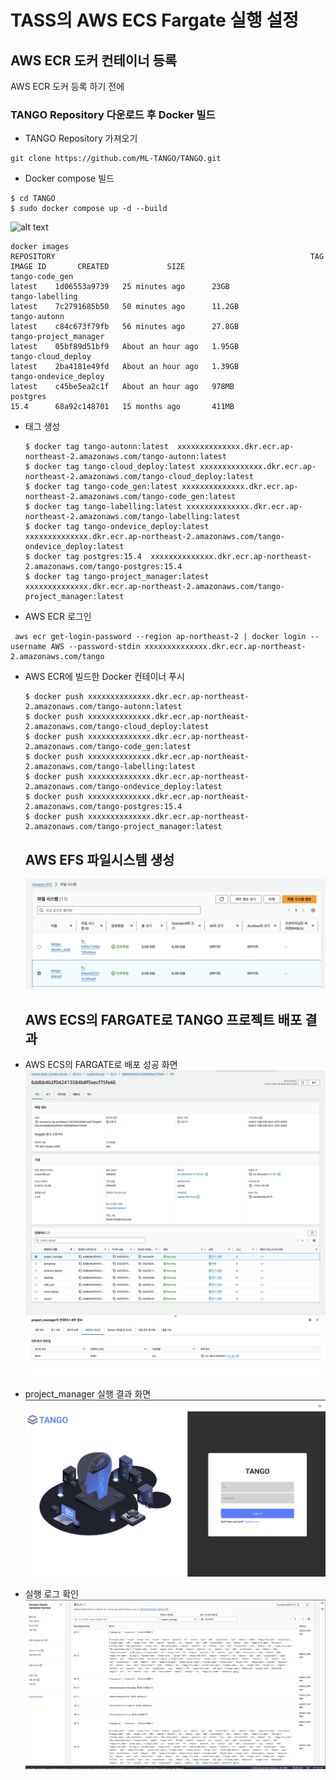 # TASS의 AWS ECS Fargate 실행 설정


## AWS ECR 도커 컨테이너 등록 

AWS ECR 도커 등록 하기 전에 

### TANGO Repository 다운로드 후 Docker 빌드

* TANGO Repository 가져오기
```shell
git clone https://github.com/ML-TANGO/TANGO.git
```

* Docker compose 빌드
```shell
$ cd TANGO
$ sudo docker compose up -d --build
```
![alt text](image.png)



```shell
docker images
REPOSITORY                                                         TAG       IMAGE ID       CREATED             SIZE
tango-code_gen                                                     latest    1d06553a9739   25 minutes ago      23GB
tango-labelling                                                    latest    7c2791685b50   50 minutes ago      11.2GB
tango-autonn                                                       latest    c84c673f79fb   56 minutes ago      27.8GB
tango-project_manager                                              latest    05bf89d51bf9   About an hour ago   1.95GB
tango-cloud_deploy                                                 latest    2ba4181e49fd   About an hour ago   1.39GB
tango-ondevice_deploy                                              latest    c45be5ea2c1f   About an hour ago   978MB
postgres                                                           15.4      68a92c148701   15 months ago       411MB
```


* 태그 생성
  ```shell
  $ docker tag tango-autonn:latest  xxxxxxxxxxxxxx.dkr.ecr.ap-northeast-2.amazonaws.com/tango-autonn:latest
  $ docker tag tango-cloud_deploy:latest xxxxxxxxxxxxxx.dkr.ecr.ap-northeast-2.amazonaws.com/tango-cloud_deploy:latest
  $ docker tag tango-code_gen:latest xxxxxxxxxxxxxx.dkr.ecr.ap-northeast-2.amazonaws.com/tango-code_gen:latest
  $ docker tag tango-labelling:latest xxxxxxxxxxxxxx.dkr.ecr.ap-northeast-2.amazonaws.com/tango-labelling:latest
  $ docker tag tango-ondevice_deploy:latest  xxxxxxxxxxxxxx.dkr.ecr.ap-northeast-2.amazonaws.com/tango-ondevice_deploy:latest
  $ docker tag postgres:15.4  xxxxxxxxxxxxxx.dkr.ecr.ap-northeast-2.amazonaws.com/tango-postgres:15.4
  $ docker tag tango-project_manager:latest  xxxxxxxxxxxxxx.dkr.ecr.ap-northeast-2.amazonaws.com/tango-project_manager:latest
  ```

* AWS ECR 로그인
```shell
 aws ecr get-login-password --region ap-northeast-2 | docker login --username AWS --password-stdin xxxxxxxxxxxxxx.dkr.ecr.ap-northeast-2.amazonaws.com/tango
```
  

* AWS ECR에 빌드한 Docker 컨테이너 푸시
  ```shell
  $ docker push xxxxxxxxxxxxxx.dkr.ecr.ap-northeast-2.amazonaws.com/tango-autonn:latest
  $ docker push xxxxxxxxxxxxxx.dkr.ecr.ap-northeast-2.amazonaws.com/tango-cloud_deploy:latest
  $ docker push xxxxxxxxxxxxxx.dkr.ecr.ap-northeast-2.amazonaws.com/tango-code_gen:latest
  $ docker push xxxxxxxxxxxxxx.dkr.ecr.ap-northeast-2.amazonaws.com/tango-labelling:latest 
  $ docker push xxxxxxxxxxxxxx.dkr.ecr.ap-northeast-2.amazonaws.com/tango-ondevice_deploy:latest
  $ docker push xxxxxxxxxxxxxx.dkr.ecr.ap-northeast-2.amazonaws.com/tango-postgres:15.4
  $ docker push xxxxxxxxxxxxxx.dkr.ecr.ap-northeast-2.amazonaws.com/tango-project_manager:latest
  ```


  ## AWS EFS 파일시스템 생성

  ![alt text](tango_aws_efs.png)


  ## AWS ECS의 FARGATE로 TANGO 프로젝트 배포 결과 
* AWS ECS의 FARGATE로 배포 성공 화면
![alt text](tango_aws_ecs_deploy.png)

* project_manager 실행 결과 화면
 ![alt text](tango_aws_ecs_project_manager_page_login.png)

* 실행 로그 확인 
 ![alt text](tango_aws_ecs_project_manager_log.png)